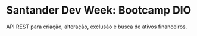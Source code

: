 # Santander Dev Week: Bootcamp DIO
API REST para criação, alteração, exclusão e busca de ativos financeiros.
